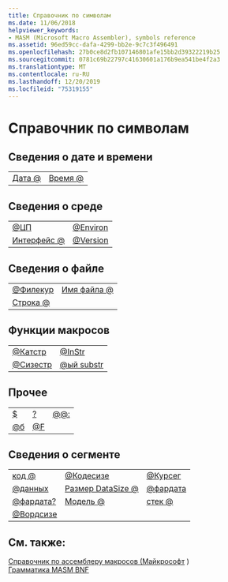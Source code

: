 ```yaml
---
title: Справочник по символам
ms.date: 11/06/2018
helpviewer_keywords:
- MASM (Microsoft Macro Assembler), symbols reference
ms.assetid: 96ed59cc-dafa-4299-bb2e-9c7c3f496491
ms.openlocfilehash: 27b0ce8d2fb107146801afe15bb2d39322219b25
ms.sourcegitcommit: 0781c69b22797c41630601a176b9ea541be4f2a3
ms.translationtype: MT
ms.contentlocale: ru-RU
ms.lasthandoff: 12/20/2019
ms.locfileid: "75319155"
---
```

# <a name="symbols-reference"></a>Справочник по символам

## <a name="date-and-time-information"></a>Сведения о дате и времени

|||
|-|-|
|[Дата \@](at-date.md)|[Время \@](at-time.md)|

## <a name="environment-information"></a>Сведения о среде

|||
|-|-|
|[\@ЦП](at-cpu.md)|[\@Environ](at-environ.md)|
|[Интерфейс \@](at-interface.md)|[\@Version](at-version.md)|

## <a name="file-information"></a>Сведения о файле

|||
|-|-|
|[\@Филекур](at-filecur.md)|[Имя файла \@](at-filename.md)|
|[Строка \@](at-line.md)||

## <a name="macro-functions"></a>Функции макросов

|||
|-|-|
|[\@Катстр](at-catstr.md)|[\@InStr](at-instr.md)|
|[\@Сизестр](at-sizestr.md)|[\@ый substr](at-substr.md)|

## <a name="miscellaneous"></a>Прочее

||||
|-|-|-|
|[\$](dollar.md)|[\?](q.md)|[\@\@:](at-at.md)|
|[\@б](at-b.md)|[\@F](at-f.md)||

## <a name="segment-information"></a>Сведения о сегменте

||||
|-|-|-|
|[код \@](at-code.md)|[\@Кодесизе](at-codesize.md)|[\@Курсег](at-curseg.md)|
|[\@данных](at-data.md)|[Размер DataSize \@](at-datasize.md)|[\@фардата](at-fardata.md)|
|[\@фардата?](at-fardata-q.md)|[Модель \@](at-model.md)|[стек \@](at-stack.md)|
|[\@Вордсизе](at-wordsize.md)|||

## <a name="see-also"></a>См. также:

[Справочник по ассемблеру макросов (Майкрософт](microsoft-macro-assembler-reference.md) )\
[Грамматика MASM BNF](masm-bnf-grammar.md)
